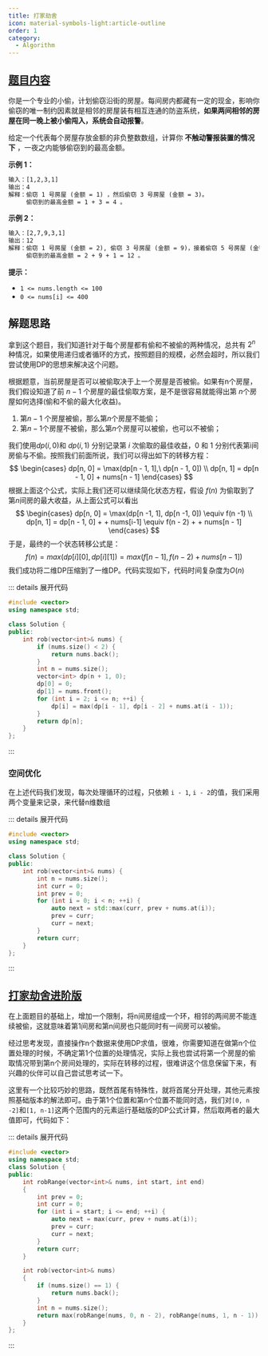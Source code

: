 ```yaml
---
title: 打家劫舍
icon: material-symbols-light:article-outline
order: 1
category:
  - Algorithm
---
```


## [题目内容](https://leetcode.cn/problems/house-robber/description/)

你是一个专业的小偷，计划偷窃沿街的房屋。每间房内都藏有一定的现金，影响你偷窃的唯一制约因素就是相邻的房屋装有相互连通的防盗系统，**如果两间相邻的房屋在同一晚上被小偷闯入，系统会自动报警**。

给定一个代表每个房屋存放金额的非负整数数组，计算你 **不触动警报装置的情况下** ，一夜之内能够偷窃到的最高金额。

**示例 1：**

```tex
输入：[1,2,3,1]
输出：4
解释：偷窃 1 号房屋 (金额 = 1) ，然后偷窃 3 号房屋 (金额 = 3)。
     偷窃到的最高金额 = 1 + 3 = 4 。
```

**示例 2：**

```tex
输入：[2,7,9,3,1]
输出：12
解释：偷窃 1 号房屋 (金额 = 2), 偷窃 3 号房屋 (金额 = 9)，接着偷窃 5 号房屋 (金额 = 1)。
     偷窃到的最高金额 = 2 + 9 + 1 = 12 。
```

**提示：**

- `1 <= nums.length <= 100`
- `0 <= nums[i] <= 400`

## 解题思路

拿到这个题目，我们知道针对于每个房屋都有偷和不被偷的两种情况，总共有 $2^{n}$ 种情况，如果使用递归或者循环的方式，按照题目的规模，必然会超时，所以我们尝试使用DP的思想来解决这个问题。

根据题意，当前房屋是否可以被偷取决于上一个房屋是否被偷。如果有n个房屋，我们假设知道了前 $n-1$ 个房屋的最佳偷取方案，是不是很容易就能得出第 $n$个房屋如何选择(偷和不偷的最大化收益)。

1.  第$n - 1$ 个房屋被偷，那么第$n$个房屋不能偷；
2. 第$n-1$个房屋不被偷，那么第$n$个房屋可以被偷，也可以不被偷；

我们使用$dp(i, 0)$和 $dp(i,1)$ 分别记录第 $i$ 次偷取的最佳收益，$0$ 和 $1$ 分别代表第i间房偷与不偷。按照我们前面所说，我们可以得出如下的转移方程：
$$
\begin{cases} 
dp[n, 0] = \max(dp[n - 1, 1],\ dp[n - 1, 0]) \\
dp[n, 1] = dp[n - 1, 0] + nums[n - 1]
\end{cases}
$$
根据上面这个公式，实际上我们还可以继续简化状态方程，假设 $f(n)$ 为偷取到了第$n$间房的最大收益，从上面公式可以看出
$$
\begin{cases} 
dp[n, 0] = \max(dp[n -1, 1], dp[n -1, 0]) \equiv f(n -1) \\
dp[n, 1] = dp[n - 1, 0] + + nums[i-1] \equiv f(n - 2) + + nums[n - 1]
\end{cases}
$$
于是，最终的一个状态转移公式是：
$$
f(n) = max(dp[i][0], dp[i][1]) = max(f[n -1], f(n - 2) + nums[n - 1])
$$
我们成功将二维DP压缩到了一维DP。代码实现如下，代码时间复杂度为$O(n)$

::: details 展开代码
```c++
#include <vector>
using namespace std;

class Solution {
public:
    int rob(vector<int>& nums) {
        if (nums.size() < 2) {
            return nums.back();
        }
        int n = nums.size();
        vector<int> dp(n + 1, 0);
        dp[0] = 0;
        dp[1] = nums.front();
        for (int i = 2; i <= n; ++i) {
            dp[i] = max(dp[i - 1], dp[i - 2] + nums.at(i - 1));
        }
        return dp[n];
    }
};
```
:::

### 空间优化

在上述代码我们发现，每次处理循环的过程，只依赖 `i - 1`, `i - 2`的值，我们采用两个变量来记录，来代替n维数组

::: details 展开代码
```c++
#include <vector>
using namespace std;

class Solution {
public:
    int rob(vector<int>& nums) {
        int n = nums.size();
        int curr = 0;
        int prev = 0;
        for (int i = 0; i < n; ++i) {
            auto next = std::max(curr, prev + nums.at(i));
            prev = curr;
            curr = next;
        }
        return curr;
    }
};
```
:::

## [打家劫舍进阶版](https://leetcode.cn/problems/house-robber-ii/description/)

在上面题目的基础上，增加一个限制，将n间房组成一个环，相邻的两间房不能连续被偷，这就意味着第1间房和第n间房也只能同时有一间房可以被偷。

经过思考发现，直接操作n个数据来使用DP求值，很难，你需要知道在做第n个位置处理的时候，不确定第1个位置的处理情况，实际上我也尝试将第一个房屋的偷取情况带到第n个房间处理的，实际在转移的过程，很难讲这个信息保留下来，有兴趣的伙伴可以自己尝试思考试一下。

这里有一个比较巧妙的思路，既然首尾有特殊性，就将首尾分开处理，其他元素按照基础版本的解法即可。由于第1个位置和第n个位置不能同时选，我们对`[0, n -2]`和`[1, n-1]`这两个范围内的元素运行基础版的DP公式计算，然后取两者的最大值即可，代码如下：

::: details 展开代码
```c++
#include <vector>
using namespace std;
class Solution {
public:
    int robRange(vector<int>& nums, int start, int end)
    {
        int prev = 0;
        int curr = 0;
        for (int i = start; i <= end; ++i) {
            auto next = max(curr, prev + nums.at(i));
            prev = curr;
            curr = next;
        }
        return curr;
    }

    int rob(vector<int>& nums)
    {
        if (nums.size() == 1) {
            return nums.back();
        }
        int n = nums.size();
        return max(robRange(nums, 0, n - 2), robRange(nums, 1, n - 1));
    }
};
```
:::

